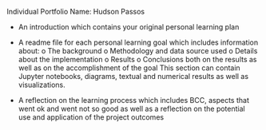 Individual Portfolio
Name: Hudson Passos

- An introduction which contains your original personal learning plan








- A readme file for each personal learning goal which includes information about:
o The background
o Methodology and data source used
o Details about the implementation
o Results
o Conclusions both on the results as well as on the accomplishment of the goal
This section can contain Jupyter notebooks, diagrams, textual and numerical results as 
well as visualizations. 
- A reflection on the learning process which includes BCC, aspects that went ok and went not so 
good as well as a reflection on the potential use and application of the project outcomes
